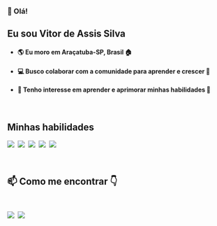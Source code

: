 ### 👋 Olá!
## Eu sou Vitor de Assis Silva
- #### :earth_americas: Eu moro em Araçatuba-SP, Brasil :house:
- #### :computer: Busco colaborar com a comunidade para aprender e crescer :notebook_with_decorative_cover:
- #### 👀 Tenho interesse em aprender e aprimorar minhas habilidades 🧠

&nbsp;
## Minhas habilidades
<img src="https://img.shields.io/badge/HTML5-E34F26?style=for-the-badge&logo=html5&logoColor=white"/> &nbsp;<img src="https://img.shields.io/badge/CSS3-1572B6?style=for-the-badge&logo=css3&logoColor=white"/> &nbsp;<img src="https://img.shields.io/badge/JavaScript-F7DF1E?style=for-the-badge&logo=javascript&logoColor=black"/> &nbsp;<img src="https://img.shields.io/badge/Git-F05032?style=for-the-badge&logo=git&logoColor=white"/> &nbsp;<img src="https://img.shields.io/badge/GitHub-100000?style=for-the-badge&logo=github&logoColor=white"/>

&nbsp;
## 📫 Como me encontrar 👇
&nbsp;
 
<a href="(www.linkedin.com/in/vitor-de-assis" target="_blank"><img src="https://img.shields.io/badge/LinkedIn-0077B5?style=for-the-badge&logo=linkedin&logoColor=white" /></a>&nbsp;
<a href="mailto:vitordeassis88@gmail.com"><img src="https://img.shields.io/badge/Gmail-D14836?style=for-the-badge&logo=gmail&logoColor=white" /></a>

&nbsp;
